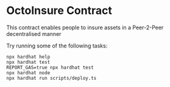# OctoInsure Contract

This contract enables people to insure assets in a Peer-2-Peer decentralised manner

Try running some of the following tasks:

```shell
npx hardhat help
npx hardhat test
REPORT_GAS=true npx hardhat test
npx hardhat node
npx hardhat run scripts/deploy.ts
```
